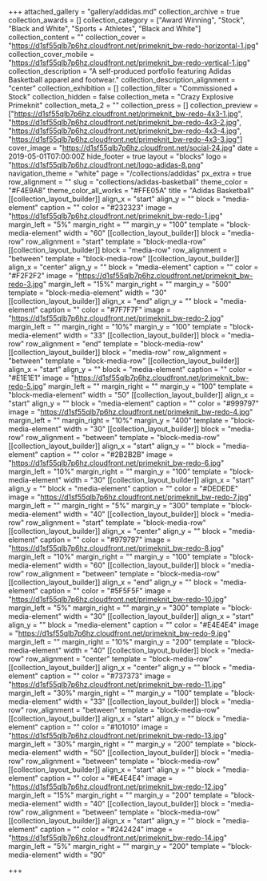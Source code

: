 +++
attached_gallery = "gallery/addidas.md"
collection_archive = true
collection_awards = []
collection_category = ["Award Winning", "Stock", "Black and White", "Sports + Athletes", "Black and White"]
collection_content = ""
collection_cover = "https://d1sf55qlb7p6hz.cloudfront.net/primeknit_bw-redo-horizontal-1.jpg"
collection_cover_mobile = "https://d1sf55qlb7p6hz.cloudfront.net/primeknit_bw-redo-vertical-1.jpg"
collection_description = "A self-produced portfolio featuring Adidas Basketball apparel and footwear."
collection_description_alignment = "center"
collection_exhibition = []
collection_filter = "Commissioned + Stock"
collection_hidden = false
collection_meta = "Crazy Explosive Primeknit"
collection_meta_2 = ""
collection_press = []
collection_preview = ["https://d1sf55qlb7p6hz.cloudfront.net/primeknit_bw-redo-4x3-1.jpg", "https://d1sf55qlb7p6hz.cloudfront.net/primeknit_bw-redo-4x3-2.jpg", "https://d1sf55qlb7p6hz.cloudfront.net/primeknit_bw-redo-4x3-4.jpg", "https://d1sf55qlb7p6hz.cloudfront.net/primeknit_bw-redo-4x3-3.jpg"]
cover_image = "https://d1sf55qlb7p6hz.cloudfront.net/social-24.jpg"
date = 2019-05-01T07:00:00Z
hide_footer = true
layout = "blocks"
logo = "https://d1sf55qlb7p6hz.cloudfront.net/logo-adidas-8.png"
navigation_theme = "white"
page = "/collections/addidas"
px_extra = true
row_alignment = ""
slug = "collections/adidas-basketball"
theme_color = "#F4E9A8"
theme_color_all_works = "#FFE05A"
title = "Adidas Basketball"
[[collection_layout_builder]]
align_x = "start"
align_y = ""
block = "media-element"
caption = ""
color = "#232323"
image = "https://d1sf55qlb7p6hz.cloudfront.net/primeknit_bw-redo-1.jpg"
margin_left = "5%"
margin_right = ""
margin_y = "100"
template = "block-media-element"
width = "60"
[[collection_layout_builder]]
block = "media-row"
row_alignment = "start"
template = "block-media-row"
[[collection_layout_builder]]
block = "media-row"
row_alignment = "between"
template = "block-media-row"
[[collection_layout_builder]]
align_x = "center"
align_y = ""
block = "media-element"
caption = ""
color = "#F2F2F2"
image = "https://d1sf55qlb7p6hz.cloudfront.net/primeknit_bw-redo-3.jpg"
margin_left = "15%"
margin_right = ""
margin_y = "500"
template = "block-media-element"
width = "30"
[[collection_layout_builder]]
align_x = "end"
align_y = ""
block = "media-element"
caption = ""
color = "#7F7F7F"
image = "https://d1sf55qlb7p6hz.cloudfront.net/primeknit_bw-redo-2.jpg"
margin_left = ""
margin_right = "10%"
margin_y = "100"
template = "block-media-element"
width = "33"
[[collection_layout_builder]]
block = "media-row"
row_alignment = "end"
template = "block-media-row"
[[collection_layout_builder]]
block = "media-row"
row_alignment = "between"
template = "block-media-row"
[[collection_layout_builder]]
align_x = "start"
align_y = ""
block = "media-element"
caption = ""
color = "#E1E1E1"
image = "https://d1sf55qlb7p6hz.cloudfront.net/primeknit_bw-redo-5.jpg"
margin_left = ""
margin_right = ""
margin_y = "100"
template = "block-media-element"
width = "50"
[[collection_layout_builder]]
align_x = "start"
align_y = ""
block = "media-element"
caption = ""
color = "#999797"
image = "https://d1sf55qlb7p6hz.cloudfront.net/primeknit_bw-redo-4.jpg"
margin_left = ""
margin_right = "10%"
margin_y = "400"
template = "block-media-element"
width = "30"
[[collection_layout_builder]]
block = "media-row"
row_alignment = "between"
template = "block-media-row"
[[collection_layout_builder]]
align_x = "start"
align_y = ""
block = "media-element"
caption = ""
color = "#2B2B2B"
image = "https://d1sf55qlb7p6hz.cloudfront.net/primeknit_bw-redo-6.jpg"
margin_left = "10%"
margin_right = ""
margin_y = "100"
template = "block-media-element"
width = "30"
[[collection_layout_builder]]
align_x = "start"
align_y = ""
block = "media-element"
caption = ""
color = "#DEDEDE"
image = "https://d1sf55qlb7p6hz.cloudfront.net/primeknit_bw-redo-7.jpg"
margin_left = ""
margin_right = "5%"
margin_y = "300"
template = "block-media-element"
width = "40"
[[collection_layout_builder]]
block = "media-row"
row_alignment = "start"
template = "block-media-row"
[[collection_layout_builder]]
align_x = "center"
align_y = ""
block = "media-element"
caption = ""
color = "#979797"
image = "https://d1sf55qlb7p6hz.cloudfront.net/primeknit_bw-redo-8.jpg"
margin_left = "10%"
margin_right = ""
margin_y = "100"
template = "block-media-element"
width = "60"
[[collection_layout_builder]]
block = "media-row"
row_alignment = "between"
template = "block-media-row"
[[collection_layout_builder]]
align_x = "end"
align_y = ""
block = "media-element"
caption = ""
color = "#5F5F5F"
image = "https://d1sf55qlb7p6hz.cloudfront.net/primeknit_bw-redo-10.jpg"
margin_left = "5%"
margin_right = ""
margin_y = "300"
template = "block-media-element"
width = "30"
[[collection_layout_builder]]
align_x = "start"
align_y = ""
block = "media-element"
caption = ""
color = "#E4E4E4"
image = "https://d1sf55qlb7p6hz.cloudfront.net/primeknit_bw-redo-9.jpg"
margin_left = ""
margin_right = "10%"
margin_y = "200"
template = "block-media-element"
width = "40"
[[collection_layout_builder]]
block = "media-row"
row_alignment = "center"
template = "block-media-row"
[[collection_layout_builder]]
align_x = "center"
align_y = ""
block = "media-element"
caption = ""
color = "#737373"
image = "https://d1sf55qlb7p6hz.cloudfront.net/primeknit_bw-redo-11.jpg"
margin_left = "30%"
margin_right = ""
margin_y = "100"
template = "block-media-element"
width = "33"
[[collection_layout_builder]]
block = "media-row"
row_alignment = "between"
template = "block-media-row"
[[collection_layout_builder]]
align_x = "start"
align_y = ""
block = "media-element"
caption = ""
color = "#101010"
image = "https://d1sf55qlb7p6hz.cloudfront.net/primeknit_bw-redo-13.jpg"
margin_left = "30%"
margin_right = ""
margin_y = "200"
template = "block-media-element"
width = "50"
[[collection_layout_builder]]
block = "media-row"
row_alignment = "between"
template = "block-media-row"
[[collection_layout_builder]]
align_x = "start"
align_y = ""
block = "media-element"
caption = ""
color = "#E4E4E4"
image = "https://d1sf55qlb7p6hz.cloudfront.net/primeknit_bw-redo-12.jpg"
margin_left = "15%"
margin_right = ""
margin_y = "200"
template = "block-media-element"
width = "40"
[[collection_layout_builder]]
block = "media-row"
row_alignment = "between"
template = "block-media-row"
[[collection_layout_builder]]
align_x = "start"
align_y = ""
block = "media-element"
caption = ""
color = "#242424"
image = "https://d1sf55qlb7p6hz.cloudfront.net/primeknit_bw-redo-14.jpg"
margin_left = "5%"
margin_right = ""
margin_y = "200"
template = "block-media-element"
width = "90"

+++
